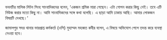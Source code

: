 ভবনটির মালিক লিটন সিংহ সাংবাদিকদের বলেন, ‘একজন শ্রমিক মারা গেছেন। এটা গোপন করার কিছু নেই। তবে এটি নিউজ করার মতো কিছু না। আমি সাংবাদিকদের সঙ্গে কথা বলেছি। এ ছাড়া আমি ঢাকায় আছি। আমার লোকজন বিষয়টি দেখছে।’

জামালপুর সদর থানার ভারপ্রাপ্ত কর্মকর্তা (ওসি) মুহাম্মদ মহব্বত কবীর বলেন, এ বিষয়ে অভিযোগ পেলে তদন্ত করে ব্যবস্থা নেওয়া হবে।
